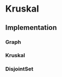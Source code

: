 # Kruskal

## Implementation

### Graph

<script src="https://gist.github.com/ChunMinChang/81862ff828866aa095e2f3626370beaf.js?file=Graph.h"></script>

### Kruskal

<script src="https://gist.github.com/ChunMinChang/81862ff828866aa095e2f3626370beaf.js?file=Kruskal.h"></script>
<script src="https://gist.github.com/ChunMinChang/81862ff828866aa095e2f3626370beaf.js?file=Kruskal.cpp"></script>

### DisjointSet

<script src="https://gist.github.com/ChunMinChang/81862ff828866aa095e2f3626370beaf.js?file=DisjointSet.h"></script>
